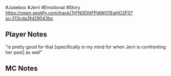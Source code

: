 #Jukebox #Jerri #Emotional #Story
https://open.spotify.com/track/7rFN0DhIFPjAWG1EaHO2F0?si=313cda3fd29043bc
## Player Notes
"is pretty good for that [specifically in my mind for when Jerri is confronting her past] as well"
## MC Notes
